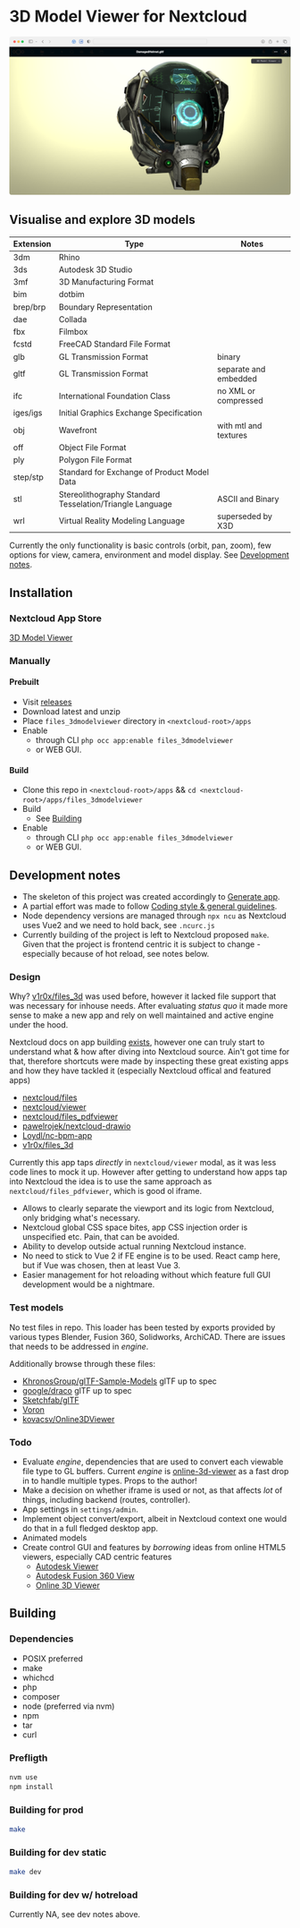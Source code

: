 <!--
SPDX-FileCopyrightText: WARP <development@warp.lv>
SPDX-License-Identifier: AGPL-3.0-or-later
-->

# 3D Model Viewer for Nextcloud

![3D Model Viewer](/src/img/screenshots/dist/1420x798.png?raw=true "GLTF and environment map")

## Visualise and explore 3D models

| Extension   | Type        | Notes       |
| ----------- | ----------- | ----------- |
| 3dm | Rhino | |
| 3ds | Autodesk 3D Studio | |
| 3mf | 3D Manufacturing Format | |
| bim | dotbim | |
| brep/brp | Boundary Representation | |
| dae | Collada | |
| fbx | Filmbox | |
| fcstd | FreeCAD Standard File Format | |
| glb | GL Transmission Format | binary |
| gltf | GL Transmission Format | separate and embedded |
| ifc | International Foundation Class | no XML or compressed |
| iges/igs | Initial Graphics Exchange Specification | |
| obj | Wavefront | with mtl and textures |
| off | Object File Format | |
| ply | Polygon File Format | |
| step/stp | Standard for Exchange of Product Model Data | |
| stl | Stereolithography Standard Tesselation/Triangle Language | ASCII and Binary |
| wrl | Virtual Reality Modeling Language | superseded by X3D |

Currently the only functionality is basic controls (orbit, pan, zoom), few options for view, camera, environment and model display. See [Development notes](#development-notes).

## Installation

### Nextcloud App Store

[3D Model Viewer](https://apps.nextcloud.com/apps/files_3dmodelviewer)

### Manually

#### Prebuilt

- Visit [releases](https://github.com/WARP-LAB/files_3dmodelviewer/releases)
- Download latest and unzip
- Place `files_3dmodelviewer` directory in `<nextcloud-root>/apps`
- Enable
  - through CLI `php occ app:enable files_3dmodelviewer`
  - or WEB GUI.

#### Build

- Clone this repo in `<nextcloud-root>/apps` && `cd <nextcloud-root>/apps/files_3dmodelviewer`
- Build
  - See [Building](#building)
- Enable
  - through CLI `php occ app:enable files_3dmodelviewer`
  - or WEB GUI.

## Development notes

- The skeleton of this project was created accordingly to [Generate app](https://apps.nextcloud.com/developer/apps/generate).
- A partial effort was made to follow [Coding style & general guidelines](https://docs.nextcloud.com/server/latest/developer_manual/getting_started/codingguidelines.html).
- Node dependency versions are managed through `npx ncu` as Nextcloud uses Vue2 and we need to hold back, see `.ncurc.js`
- Currently building of the project is left to Nextcloud proposed `make`. Given that the project is frontend centric it is subject to change - especially because of hot reload, see notes below.

### Design

Why? [v1r0x/files_3d](https://github.com/v1r0x/files_3d) was used before, however it lacked file support that was necessary for inhouse needs. After evaluating *status quo* it made more sense to make a new app and rely on well maintained and active engine under the hood.

Nextcloud docs on app building [exists](https://docs.nextcloud.com/server/latest/developer_manual/app_development/index.html), however one can truly start to understand what & how after diving into Nextcloud source. Ain't got time for that, therefore shortcuts were made by inspecting these great existing apps and how they have tackled it (especially Nextcloud offical and featured apps)

- [nextcloud/files](https://github.com/nextcloud/server/tree/master/apps/files)
- [nextcloud/viewer](https://github.com/nextcloud/viewer)
- [nextcloud/files_pdfviewer](https://github.com/nextcloud/files_pdfviewer)
- [pawelrojek/nextcloud-drawio](https://github.com/pawelrojek/nextcloud-drawio)
- [Loydl/nc-bpm-app](https://github.com/Loydl/nc-bpm-app)
- [v1r0x/files_3d](https://github.com/v1r0x/files_3d)

Currently this app taps *directly* in `nextcloud/viewer` modal, as it was less code lines to mock it up. However after getting to understand how apps tap into Nextcloud the idea is to use the same approach as `nextcloud/files_pdfviewer`, which is good ol iframe.

- Allows to clearly separate the viewport and its logic from Nextcloud, only bridging what's necessary.
- Nextcloud global CSS space bites, app CSS injection order is unspecified etc. Pain, that can be avoided.
- Ability to develop outside actual running Nextcloud instance.
- No need to stick to Vue 2 if FE engine is to be used. React camp here, but if Vue was chosen, then at least Vue 3.
- Easier management for hot reloading without which feature full GUI development would be a nightmare.

### Test models

No test files in repo.
This loader has been tested by exports provided by various types Blender, Fusion 360, Solidworks, ArchiCAD. There are issues that needs to be addressed in *engine*.

Additionally browse through these files:

- [KhronosGroup/glTF-Sample-Models](https://github.com/KhronosGroup/glTF-Sample-Models/tree/master/2.0) glTF up to spec
- [google/draco](https://github.com/google/draco/tree/master/testdata) glTF up to spec
- [Sketchfab/glTF](https://sketchfab.com/features/gltf)
- [Voron](https://github.com/VoronDesign)
- [kovacsv/Online3DViewer](https://github.com/kovacsv/Online3DViewer/tree/master/test/testfiles)

### Todo

- Evaluate *engine*, dependencies that are used to convert each viewable file type to GL buffers. Current *engine* is [online-3d-viewer](https://www.npmjs.com/package/online-3d-viewer) as a fast drop in to handle multiple types. Props to the author!
- Make a decision on whether iframe is used or not, as that affects *lot* of things, including backend (routes, controller).
- App settings in `settings/admin`.
- Implement object convert/export, albeit in Nextcloud context one would do that in a full fledged desktop app.
- Animated models
- Create control GUI and features by *borrowing* ideas from online HTML5 viewers, especially CAD centric features
  - [Autodesk Viewer](https://viewer.autodesk.com/)
  - [Autodesk Fusion 360 View](https://myhub.autodesk360.com/)
  - [Online 3D Viewer](https://3dviewer.net/)

## Building

### Dependencies

- POSIX preferred
- make
- whichcd
- php
- composer
- node (preferred via nvm)
- npm
- tar
- curl

### Prefligth

```sh
nvm use
npm install
```

### Building for prod

```sh
make
```

### Building for dev static

```sh
make dev
```

### Building for dev w/ hotreload

Currently NA, see dev notes above.
